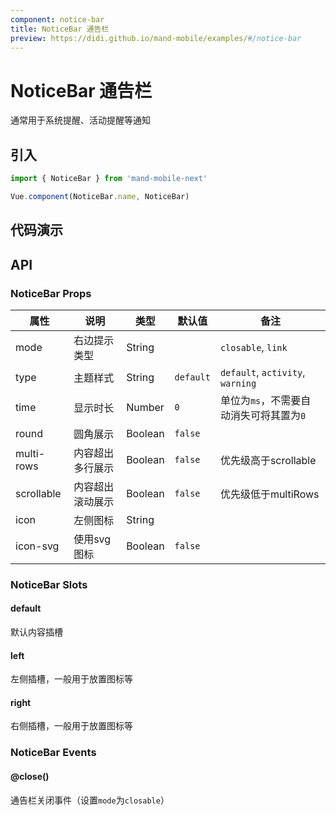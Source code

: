 ```yaml
---
component: notice-bar
title: NoticeBar 通告栏
preview: https://didi.github.io/mand-mobile/examples/#/notice-bar
---
```


# NoticeBar 通告栏

通常用于系统提醒、活动提醒等通知

## 引入

```javascript
import { NoticeBar } from 'mand-mobile-next'

Vue.component(NoticeBar.name, NoticeBar)
```

## 代码演示

<demo-wrapper
  src="src/packages/notice-bar/demo"
  :demos="demos"
/>

<script setup>
const demos = import.meta.globEager('../../../src/packages/notice-bar/demo/demo*.vue')
</script>

## API

### NoticeBar Props
|属性 | 说明 | 类型 | 默认值 | 备注|
|----|-----|------|------|------|
|mode|右边提示类型|String| |`closable`, `link`|
|type|主题样式|String|`default`|`default`, `activity`, `warning`|
|time|显示时长|Number|`0`|单位为`ms`，不需要自动消失可将其置为`0`|
|round|圆角展示|Boolean|`false`| |
|multi-rows|内容超出多行展示|Boolean|`false`|优先级高于scrollable|
|scrollable|内容超出滚动展示|Boolean|`false`|优先级低于multiRows|
|icon|左侧图标|String|| |
|icon-svg |使用svg图标|Boolean|`false`| |

### NoticeBar Slots

#### default
默认内容插槽

#### left
左侧插槽，一般用于放置图标等

#### right
右侧插槽，一般用于放置图标等

### NoticeBar Events

#### @close()
通告栏关闭事件（设置`mode`为`closable`）


